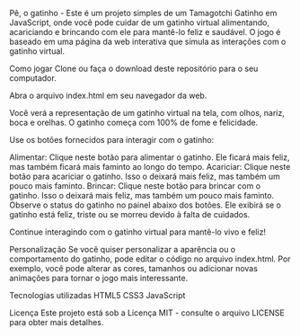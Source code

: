 Pê, o gatinho - 
Este é um projeto simples de um Tamagotchi Gatinho em JavaScript, onde você pode cuidar de um gatinho virtual alimentando, acariciando e brincando com ele para mantê-lo feliz e saudável. O jogo é baseado em uma página da web interativa que simula as interações com o gatinho virtual.

Como jogar
Clone ou faça o download deste repositório para o seu computador.

Abra o arquivo index.html em seu navegador da web.

Você verá a representação de um gatinho virtual na tela, com olhos, nariz, boca e orelhas. O gatinho começa com 100% de fome e felicidade.

Use os botões fornecidos para interagir com o gatinho:

Alimentar: Clique neste botão para alimentar o gatinho. Ele ficará mais feliz, mas também ficará mais faminto ao longo do tempo.
Acariciar: Clique neste botão para acariciar o gatinho. Isso o deixará mais feliz, mas também um pouco mais faminto.
Brincar: Clique neste botão para brincar com o gatinho. Isso o deixará mais feliz, mas também um pouco mais faminto.
Observe o status do gatinho no painel abaixo dos botões. Ele exibirá se o gatinho está feliz, triste ou se morreu devido à falta de cuidados.

Continue interagindo com o gatinho virtual para mantê-lo vivo e feliz!

Personalização
Se você quiser personalizar a aparência ou o comportamento do gatinho, pode editar o código no arquivo index.html. Por exemplo, você pode alterar as cores, tamanhos ou adicionar novas animações para tornar o jogo mais interessante.

Tecnologias utilizadas
HTML5
CSS3
JavaScript

Licença
Este projeto está sob a Licença MIT - consulte o arquivo LICENSE para obter mais detalhes.